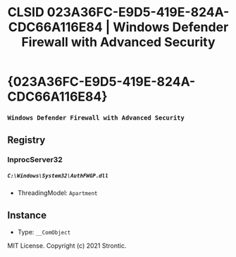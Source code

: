 ﻿---
title: "CLSID 023A36FC-E9D5-419E-824A-CDC66A116E84 | Windows Defender Firewall with Advanced Security"
excerpt: What is COM-Object CLSID 023A36FC-E9D5-419E-824A-CDC66A116E84?
---

# {023A36FC-E9D5-419E-824A-CDC66A116E84}

### `Windows Defender Firewall with Advanced Security`

## Registry


### InprocServer32

##### `C:\Windows\System32\AuthFWGP.dll`
* ThreadingModel: `Apartment`

## Instance

* Type: `__ComObject`

MIT License. Copyright (c) 2021 Strontic.


